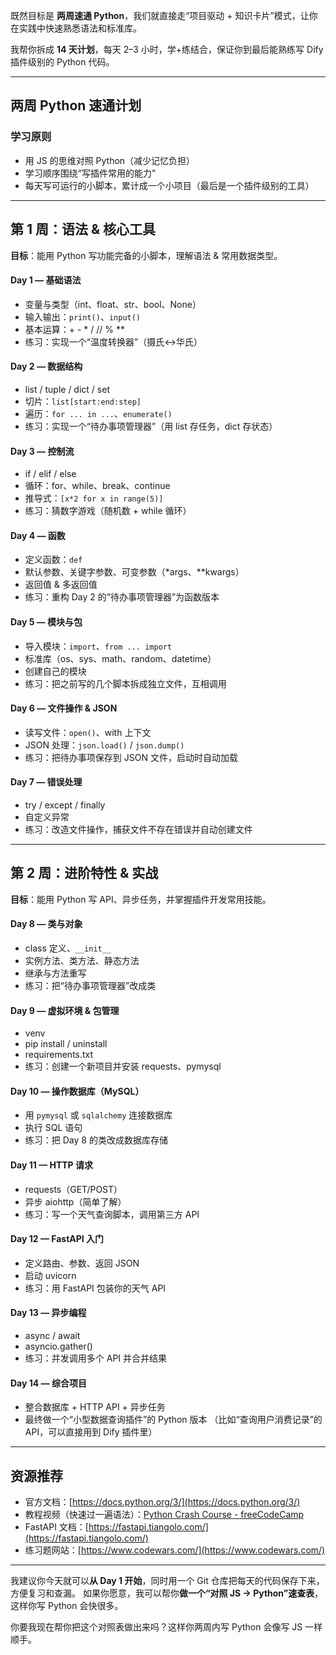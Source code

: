 既然目标是 **两周速通 Python**，我们就直接走“项目驱动 + 知识卡片”模式，让你在实践中快速熟悉语法和标准库。

我帮你拆成 **14 天计划**，每天 2–3 小时，学+练结合，保证你到最后能熟练写 Dify 插件级别的 Python 代码。

---

## **两周 Python 速通计划**

### **学习原则**

* 用 JS 的思维对照 Python（减少记忆负担）
* 学习顺序围绕“写插件常用的能力”
* 每天写可运行的小脚本，累计成一个小项目（最后是一个插件级别的工具）

---

## **第 1 周：语法 & 核心工具**

**目标**：能用 Python 写功能完备的小脚本，理解语法 & 常用数据类型。

#### **Day 1 — 基础语法**

* 变量与类型（int、float、str、bool、None）
* 输入输出：`print()`、`input()`
* 基本运算：+ - \* / // % \*\*
* 练习：实现一个“温度转换器”（摄氏↔华氏）

#### **Day 2 — 数据结构**

* list / tuple / dict / set
* 切片：`list[start:end:step]`
* 遍历：`for ... in ...`、`enumerate()`
* 练习：实现一个“待办事项管理器”（用 list 存任务，dict 存状态）

#### **Day 3 — 控制流**

* if / elif / else
* 循环：for、while、break、continue
* 推导式：`[x*2 for x in range(5)]`
* 练习：猜数字游戏（随机数 + while 循环）

#### **Day 4 — 函数**

* 定义函数：`def`
* 默认参数、关键字参数、可变参数（\*args、\*\*kwargs）
* 返回值 & 多返回值
* 练习：重构 Day 2 的“待办事项管理器”为函数版本

#### **Day 5 — 模块与包**

* 导入模块：`import`、`from ... import`
* 标准库（os、sys、math、random、datetime）
* 创建自己的模块
* 练习：把之前写的几个脚本拆成独立文件，互相调用

#### **Day 6 — 文件操作 & JSON**

* 读写文件：`open()`、with 上下文
* JSON 处理：`json.load()` / `json.dump()`
* 练习：把待办事项保存到 JSON 文件，启动时自动加载

#### **Day 7 — 错误处理**

* try / except / finally
* 自定义异常
* 练习：改造文件操作，捕获文件不存在错误并自动创建文件

---

## **第 2 周：进阶特性 & 实战**

**目标**：能用 Python 写 API、异步任务，并掌握插件开发常用技能。

#### **Day 8 — 类与对象**

* class 定义、`__init__`
* 实例方法、类方法、静态方法
* 继承与方法重写
* 练习：把“待办事项管理器”改成类

#### **Day 9 — 虚拟环境 & 包管理**

* venv
* pip install / uninstall
* requirements.txt
* 练习：创建一个新项目并安装 requests、pymysql

#### **Day 10 — 操作数据库（MySQL）**

* 用 `pymysql` 或 `sqlalchemy` 连接数据库
* 执行 SQL 语句
* 练习：把 Day 8 的类改成数据库存储

#### **Day 11 — HTTP 请求**

* requests（GET/POST）
* 异步 aiohttp（简单了解）
* 练习：写一个天气查询脚本，调用第三方 API

#### **Day 12 — FastAPI 入门**

* 定义路由、参数、返回 JSON
* 启动 uvicorn
* 练习：用 FastAPI 包装你的天气 API

#### **Day 13 — 异步编程**

* async / await
* asyncio.gather()
* 练习：并发调用多个 API 并合并结果

#### **Day 14 — 综合项目**

* 整合数据库 + HTTP API + 异步任务
* 最终做一个“小型数据查询插件”的 Python 版本
  （比如“查询用户消费记录”的 API，可以直接用到 Dify 插件里）

---

## **资源推荐**

* 官方文档：[https://docs.python.org/3/](https://docs.python.org/3/)
* 教程视频（快速过一遍语法）：[Python Crash Course - freeCodeCamp](https://www.youtube.com/watch?v=rfscVS0vtbw)
* FastAPI 文档：[https://fastapi.tiangolo.com/](https://fastapi.tiangolo.com/)
* 练习题网站：[https://www.codewars.com/](https://www.codewars.com/)

---

我建议你今天就可以**从 Day 1 开始**，同时用一个 Git 仓库把每天的代码保存下来，方便复习和查漏。
如果你愿意，我可以帮你**做一个“对照 JS → Python”速查表**，这样你写 Python 会快很多。

你要我现在帮你把这个对照表做出来吗？这样你两周内写 Python 会像写 JS 一样顺手。
